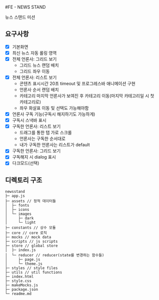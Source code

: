 #FE - NEWS STAND

뉴스 스탠드 미션

## 요구사항

- [x] 기본화면
- [x] 최신 뉴스 자동 롤링 영역
- [x] 전체 언론사: 그리드 보기
  - 그리드 뉴스 랜덤 배치
  - 그리드 좌우 이동
- [x] 전체 언론사: 리스트 보기
  - 콘텐츠 표시시간 20초 timeout 및 프로그레스바 애니메이션 구현
  - 언론사 순서 랜덤 배치
  - 카테고리 마지막 언론사가 보여진 후 카테고리 이동(마지막 카테고리일 시 첫 카테고리로)
  - 좌우 화살표 이동 및 선택도 가능해야함
- [x] 언론사 구독 기능(구독시 해지하기도 가능하게)
- [x] 구독시 스낵바 표시
- [x] 구독한 언론사: 리스트 보기
  - 드래그를 통한 탭 가로 스크롤
  - 언론사는 구독한 순서대로
  - 내가 구독한 언론사는 리스트가 default
- [x] 구독한 언론사: 그리드 보기
- [x] 구독해지 시 dialog 표시
- [x] 다크모드(선택)

## 디렉토리 구조

```
newsstand
├─ app.js
├─ assets // 정적 데이터들
│  ├─ fonts
│  ├─ icons
│  └─ images
│     ├─ dark
│     └─ light
├─ constants // 상수 모듈
├─ core // core 로직
├─ mocks // mock data
├─ scripts // js scripts
├─ store // global store
│  ├─ index.js
│  └─ reducer // reducer(state를 변경하는 함수들)
│     ├─ page.js
│     └─ theme.js
├─ styles // style files
├─ utils // util functions
├─ index.html
├─ style.css
├─ makeMocks.js
├─ package.json
└─ readme.md
```
